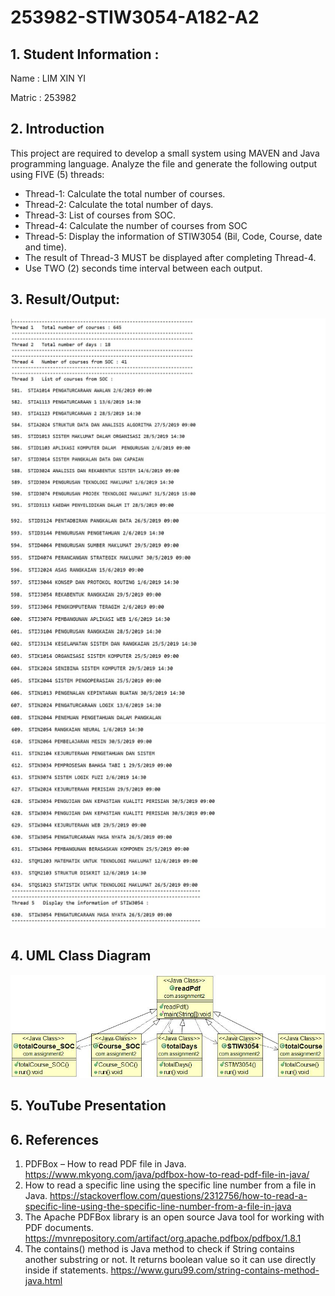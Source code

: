 # 253982-STIW3054-A182-A2
## 1. Student Information :
Name : LIM XIN YI

Matric : 253982

## 2. Introduction 
This project are required to develop a small system using MAVEN and Java programming language. 
Analyze the file and generate the following output using FIVE (5) threads:

* Thread-1: Calculate the total number of courses.
* Thread-2: Calculate the total number of days.
* Thread-3: List of courses from SOC.
* Thread-4: Calculate the number of courses from SOC
* Thread-5: Display the information of STIW3054 (Bil, Code, Course, date and time).
* The result of Thread-3 MUST be displayed after completing Thread-4.
* Use TWO (2) seconds time interval between each output.

## 3. Result/Output:
![output1](https://github.com/limxinyii/253982-STIW3054-A182-A2/blob/master/output1.JPG)
![output2](https://github.com/limxinyii/253982-STIW3054-A182-A2/blob/master/output2.JPG)
![output3](https://github.com/limxinyii/253982-STIW3054-A182-A2/blob/master/output3.JPG)


## 4. UML Class Diagram
![classDiagram](https://github.com/limxinyii/253982-STIW3054-A182-A2/blob/master/classDiagram.jpg)

## 5. YouTube Presentation

## 6. References
1. PDFBox – How to read PDF file in Java.
https://www.mkyong.com/java/pdfbox-how-to-read-pdf-file-in-java/
2. How to read a specific line using the specific line number from a file in Java.
https://stackoverflow.com/questions/2312756/how-to-read-a-specific-line-using-the-specific-line-number-from-a-file-in-java
3. The Apache PDFBox library is an open source Java tool for working with PDF documents.
https://mvnrepository.com/artifact/org.apache.pdfbox/pdfbox/1.8.1
4. The contains() method is Java method to check if String contains another substring or not. It returns boolean value so it can use directly inside if statements.
https://www.guru99.com/string-contains-method-java.html
